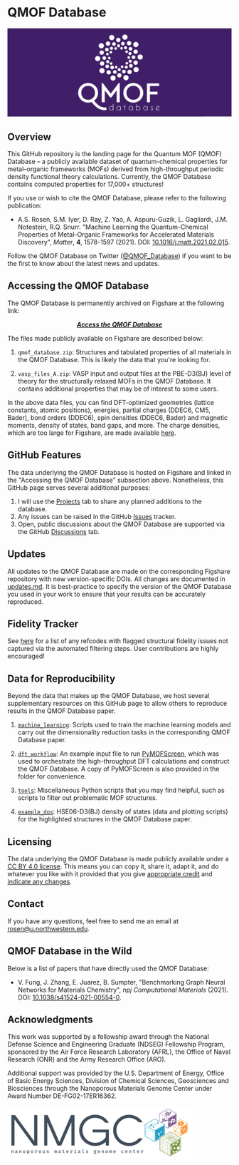 # QMOF Database

<img src=logo.png>

## Overview
This GitHub repository is the landing page for the Quantum MOF (QMOF) Database – a publicly available dataset of quantum-chemical properties for metal–organic frameworks (MOFs) derived from high-throughput periodic density functional theory calculations. Currently, the QMOF Database contains computed properties for 17,000+ structures!

If you use or wish to cite the QMOF Database, please refer to the following publication:

- A.S. Rosen, S.M. Iyer, D. Ray, Z. Yao, A. Aspuru-Guzik, L. Gagliardi, J.M. Notestein, R.Q. Snurr. "Machine Learning the Quantum-Chemical Properties of Metal–Organic Frameworks for Accelerated Materials Discovery", *Matter*, **4**, 1578-1597 (2021). DOI: [10.1016/j.matt.2021.02.015](https://www.cell.com/matter/fulltext/S2590-2385(21)00070-9).

Follow the QMOF Database on Twitter ([@QMOF_Database](https://twitter.com/QMOF_Database)) if you want to be the first to know about the latest news and updates.

## Accessing the QMOF Database
The QMOF Database is permanently archived on Figshare at the following link:
<p align="center">
  <a href="https://doi.org/10.6084/m9.figshare.13147324"><b><i>Access the QMOF Database</i></b></a>
</p>

The files made publicly available on Figshare are described below:

1. `qmof_database.zip`: Structures and tabulated properties of all materials in the QMOF Database. This is likely the data that you're looking for.

2. `vasp_files_A.zip`: VASP input and output files at the PBE-D3(BJ) level of theory for the structurally relaxed MOFs in the QMOF Database. It contains additional properties that may be of interest to some users.

In the above data files, you can find DFT-optimized geometries (lattice constants, atomic positions), energies, partial charges (DDEC6, CM5, Bader), bond orders (DDEC6), spin densities (DDEC6, Bader) and magnetic moments, density of states, band gaps, and more. The charge densities, which are too large for Figshare, are made available [here](https://nuwildcat.sharepoint.com/:f:/s/TGS-QMOF/EqSKtJZ4lmBArOh6_mhml18BqDuIHcyu99GoUw_ILONYiQ?e=qFjVtc).

## GitHub Features
The data underlying the QMOF Database is hosted on Figshare and linked in the "Accessing the QMOF Database" subsection above. Nonetheless, this GitHub page serves several additional purposes:

1. I will use the [Projects](https://github.com/arosen93/QMOF/projects) tab to share any planned additions to the database.
2. Any issues can be raised in the GitHub [Issues](https://github.com/arosen93/QMOF/issues) tracker.
3. Open, public discussions about the QMOF Database are supported via the GitHub [Discussions](https://github.com/arosen93/QMOF/discussions) tab.

## Updates
All updates to the QMOF Database are made on the corresponding Figshare repository with new version-specific DOIs. All changes are documented in [updates.md](updates.md). It is best-practice to specify the version of the QMOF Database you used in your work to ensure that your results can be accurately reproduced.

## Fidelity Tracker
See [here](https://github.com/arosen93/QMOF/blob/main/fidelity_tracker) for a list of any refcodes with flagged structural fidelity issues not captured via the automated filtering steps. User contributions are highly encouraged!

## Data for Reproducibility 
Beyond the data that makes up the QMOF Database, we host several supplementary resources on this GitHub page to allow others to reproduce results in the QMOF Database paper.

1. [`machine_learning`](machine_learning): Scripts used to train the machine learning models and carry out the dimensionality reduction tasks in the corresponding QMOF Database paper.

2. [`dft_workflow`](dft_workflow): An example input file to run [PyMOFScreen](https://github.com/arosen93/mof_screen), which was used to orchestrate the high-throughput DFT calculations and construct the QMOF Database. A copy of PyMOFScreen is also provided in the folder for convenience.

3. [`tools`](tools): Miscellaneous Python scripts that you may find helpful, such as scripts to filter out problematic MOF structures.

4. [`example_dos`](example_dos): HSE06-D3(BJ) density of states (data and plotting scripts) for the highlighted structures in the QMOF Database paper.

## Licensing
The data underlying the QMOF Database is made publicly available under a [CC BY 4.0 license](https://creativecommons.org/licenses/by/4.0/). This means you can copy it, share it, adapt it, and do whatever you like with it provided that you give [appropriate credit](https://wiki.creativecommons.org/wiki/License_Versions#Detailed_attribution_comparison_chart) and [indicate any changes](https://wiki.creativecommons.org/wiki/License_Versions#Modifications_and_adaptations_must_be_marked_as_such).

## Contact
If you have any questions, feel free to send me an email at rosen@u.northwestern.edu.

## QMOF Database in the Wild
Below is a list of papers that have directly used the QMOF Database:

- V. Fung, J. Zhang, E. Juarez, B. Sumpter, "Benchmarking Graph Neural Networks for Materials Chemistry", *npj Computational Materials* (2021). DOI: [10.1038/s41524-021-00554-0](https://doi.org/10.1038/s41524-021-00554-0
).

## Acknowledgments
This work was supported by a fellowship award through the National Defense Science and Engineering Graduate (NDSEG) Fellowship Program, sponsored by the Air Force Research Laboratory (AFRL), the Office of Naval Research (ONR) and the Army Research Office (ARO).

Additional support was provided by the U.S. Department of Energy, Office of Basic Energy Sciences, Division of Chemical Sciences, Geosciences and Biosciences through the Nanoporous Materials Genome Center under Award Number DE-FG02-17ER16362. 

![NMGC logo](nmgc.png)
